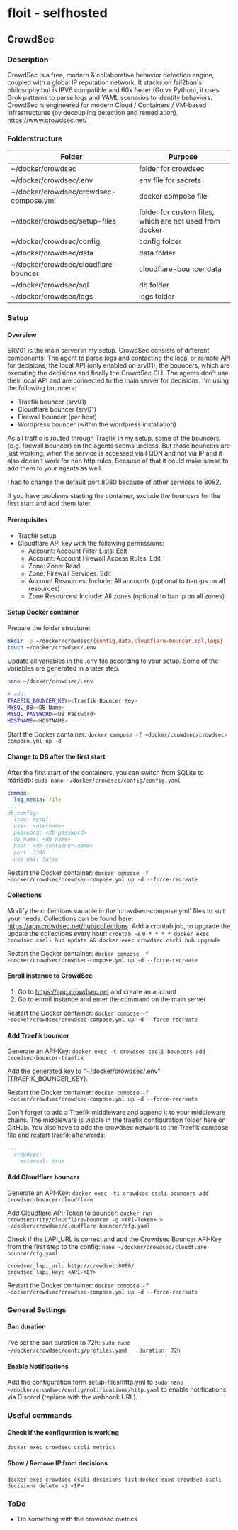 # floit - selfhosted

## CrowdSec

### Description
CrowdSec is a free, modern & collaborative behavior detection engine, coupled with a global IP reputation network. It stacks on fail2ban's philosophy but is IPV6 compatible and 60x faster (Go vs Python), it uses Grok patterns to parse logs and YAML scenarios to identify behaviors. CrowdSec is engineered for modern Cloud / Containers / VM-based infrastructures (by decoupling detection and remediation).
https://www.crowdsec.net/

### Folderstructure
| Folder | Purpose |
|---|---|
| ~/docker/crowdsec | folder for crowdsec |
| ~/docker/crowdsec/.env | env file for secrets |
| ~/docker/crowdsec/crowdsec-compose.yml | docker compose file |
| ~/docker/crowdsec/setup-files | folder for custom files, which are not used from docker |
| ~/docker/crowdsec/config | config folder |
| ~/docker/crowdsec/data | data folder |
| ~/docker/crowdsec/cloudflare-bouncer | cloudflare-bouncer data |
| ~/docker/crowdsec/sql | db folder |
| ~/docker/crowdsec/logs | logs folder |

### Setup
#### Overview
SRV01 is the main server in my setup. CrowdSec consists of different components: The agent to parse logs and contacting the local or remote API for decisions, the local API (only enabled on srv01), the bouncers, which are executing the decisions and finally the CrowdSec CLI. The agents don't use their local API and are connected to the main server for decisions.
I'm using the following bouncers:
- Traefik bouncer (srv01)
- Cloudflare bouncer (srv01)
- Firewall bouncer (per host)
- Wordpress bouncer (within the wordpress installation)

As all traffic is routed through Traefik in my setup, some of the bouncers (e.g. firewall bouncer) on the agents seems useless. But those bouncers are just working, when the service is accessed via FQDN and not via IP and it also doesn't work for non http rules. Because of that it could make sense to add them to your agents as well.

I had to change the default port 8080 because of other services to 8082.

If you have problems starting the container, exclude the bouncers for the first start and add them later.

#### Prerequisites
- Traefik setup
- Cloudflare API key with the following permissions:
    - Account: Account Filter Lists: Edit
    - Account: Account Firewall Access Rules: Edit
    - Zone: Zone: Read
    - Zone: Firewall Services: Edit
    - Account Resources: Include: All accounts (optional to ban ips on all resources)
    - Zone Resources: Include: All zones (optional to ban ip on all zones)

#### Setup Docker container
Prepare the folder structure:
```sh
mkdir -p ~/docker/crowdsec/{config,data,cloudflare-bouncer,sql,logs}
touch ~/docker/crowdsec/.env
```

Update all variables in the .env file according to your setup. Some of the variables are generated in a later step.
```sh
nano ~/docker/crowdsec/.env

# add:
TRAEFIK_BOUNCER_KEY=<Traefik Bouncer Key>
MYSQL_DB=<DB Name>
MYSQL_PASSWORD=<DB Password>
HOSTNAME=<HOSTNAME>
```

Start the Docker container:
`docker compose -f ~docker/crowdsec/crowdsec-compose.yml up -d`

#### Change to DB after the first start
After the first start of the containers, you can switch from SQLite to mariadb:
`sudo nano ~/docker/crowdsec/config/config.yaml`
```yaml
common:
  log_media: file
...
db_config:
  type: mysql
  user: <username>
  password: <db password>
  db_name: <db name>
  host: <db container-name>
  port: 3306
  use_wal: false
```

Restart the Docker container:
`docker compose -f ~docker/crowdsec/crowdsec-compose.yml up -d --force-recreate`

#### Collections
Modify the collections variable in the 'crowdsec-compose.yml' files to suit your needs. Collections can be found here: https://app.crowdsec.net/hub/collections.
Add a crontab job, to upgrade the update the collections every hour:
`crontab -e`
`0 * * * * docker exec crowdsec cscli hub update && docker exec crowdsec cscli hub upgrade`

Restart the Docker container:
`docker compose -f ~docker/crowdsec/crowdsec-compose.yml up -d --force-recreate`

#### Enroll instance to CrowdSec
1. Go to https://app.crowdsec.net and create an account
2. Go to enroll instance and enter the command on the main server

Restart the Docker container:
`docker compose -f ~docker/crowdsec/crowdsec-compose.yml up -d --force-recreate`

#### Add Traefik bouncer
Generate an API-Key:
`docker exec -t crowdsec cscli bouncers add crowdsec-bouncer-traefik`

Add the generated key to "~/docker/crowdsec/.env" (TRAEFIK_BOUNCER_KEY).

Restart the Docker container:
`docker compose -f ~docker/crowdsec/crowdsec-compose.yml up -d --force-recreate`

Don't forget to add a Traefik middleware and append it to your middleware chains. The middleware is visible in the traefik configuration folder here on GitHub.
You also have to add the crowdsec network to the Traefik compose file and restart traefik afterwards:
```yml
...
  crowdsec:
    external: true
```

#### Add Cloudflare bouncer
Generate an API-Key:
`docker exec -ti crowdsec cscli bouncers add crowdsec-bouncer-cloudflare`

Add Cloudflare API-Token to bouncer:
`docker run crowdsecurity/cloudflare-bouncer -g <API-Token> > ~/docker/crowdsec/cloudflare-bouncer/cfg.yaml`

Check if the LAPI_URL is correct and add the Crowdsec Bouncer API-Key from the first step to the config:
`nano ~/docker/crowdsec/cloudflare-bouncer/cfg.yaml`
```
crowdsec_lapi_url: http://crowdsec:8080/
crowdsec_lapi_key: <API-KEY>
```

Restart the Docker container:
`docker compose -f ~docker/crowdsec/crowdsec-compose.yml up -d --force-recreate`

### General Settings
#### Ban duration
I've set the ban duration to 72h:
`sudo nano ~/docker/crowdsec/config/profiles.yaml`
`   duration: 72h`

#### Enable Notifications
Add the configuration form setup-files/http.yml to `sudo nano ~/docker/crowdsec/config/notifications/http.yaml` to enable notifications via Discord (replace <Discord URL> with the webhook URL).

### Useful commands
#### Check if the configuration is working
`docker exec crowdsec cscli metrics`

#### Show / Remove IP from decisions
`docker exec crowdsec cscli decisions list`
`docker exec crowdsec cscli decisions delete -i <IP>`

### ToDo
- Do something with the crowdsec metrics